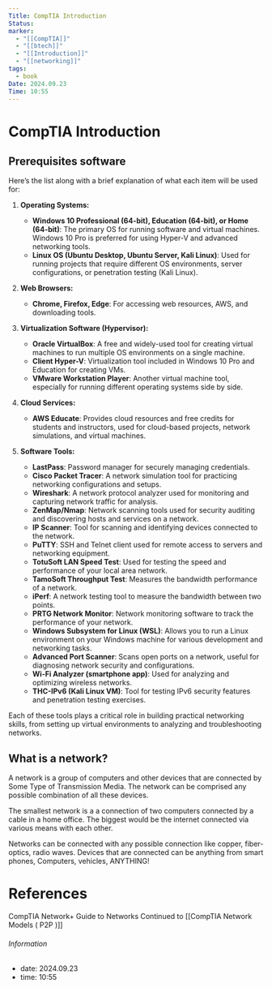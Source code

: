 ```yaml
---
Title: CompTIA Introduction
Status: 
marker:
  - "[[CompTIA]]"
  - "[[btech]]"
  - "[[Introduction]]"
  - "[[networking]]"
tags:
  - book
Date: 2024.09.23
Time: 10:55
---
```

# CompTIA Introduction

## Prerequisites software
Here’s the list along with a brief explanation of what each item will be used for:

1. **Operating Systems:**
   - **Windows 10 Professional (64-bit), Education (64-bit), or Home (64-bit)**: The primary OS for running software and virtual machines. Windows 10 Pro is preferred for using Hyper-V and advanced networking tools.
   - **Linux OS (Ubuntu Desktop, Ubuntu Server, Kali Linux)**: Used for running projects that require different OS environments, server configurations, or penetration testing (Kali Linux).

2. **Web Browsers:**
   - **Chrome, Firefox, Edge**: For accessing web resources, AWS, and downloading tools.

3. **Virtualization Software (Hypervisor):**
   - **Oracle VirtualBox**: A free and widely-used tool for creating virtual machines to run multiple OS environments on a single machine.
   - **Client Hyper-V**: Virtualization tool included in Windows 10 Pro and Education for creating VMs.
   - **VMware Workstation Player**: Another virtual machine tool, especially for running different operating systems side by side.

4. **Cloud Services:**
   - **AWS Educate**: Provides cloud resources and free credits for students and instructors, used for cloud-based projects, network simulations, and virtual machines.

5. **Software Tools:**
   - **LastPass**: Password manager for securely managing credentials.
   - **Cisco Packet Tracer**: A network simulation tool for practicing networking configurations and setups.
   - **Wireshark**: A network protocol analyzer used for monitoring and capturing network traffic for analysis.
   - **ZenMap/Nmap**: Network scanning tools used for security auditing and discovering hosts and services on a network.
   - **IP Scanner**: Tool for scanning and identifying devices connected to the network.
   - **PuTTY**: SSH and Telnet client used for remote access to servers and networking equipment.
   - **TotuSoft LAN Speed Test**: Used for testing the speed and performance of your local area network.
   - **TamoSoft Throughput Test**: Measures the bandwidth performance of a network.
   - **iPerf**: A network testing tool to measure the bandwidth between two points.
   - **PRTG Network Monitor**: Network monitoring software to track the performance of your network.
   - **Windows Subsystem for Linux (WSL)**: Allows you to run a Linux environment on your Windows machine for various development and networking tasks.
   - **Advanced Port Scanner**: Scans open ports on a network, useful for diagnosing network security and configurations.
   - **Wi-Fi Analyzer (smartphone app)**: Used for analyzing and optimizing wireless networks.
   - **THC-IPv6 (Kali Linux VM)**: Tool for testing IPv6 security features and penetration testing exercises.

Each of these tools plays a critical role in building practical networking skills, from setting up virtual environments to analyzing and troubleshooting networks.

## What is a network?
A network is a group of computers and other devices that are connected by Some Type of Transmission Media. The network can be comprised any possible combination of all these devices.

The smallest network is a a connection of two computers connected by a cable in a home office. The biggest would be the internet connected via various means with each other.

Networks can be connected with any possible connection like copper, fiber-optics, radio waves. Devices that are connected can be anything from smart phones, Computers, vehicles, ANYTHING!


# References
CompTIA Network+ Guide to Networks
Continued to [[CompTIA Network Models ( P2P )]]

###### Information
- date: 2024.09.23
- time: 10:55